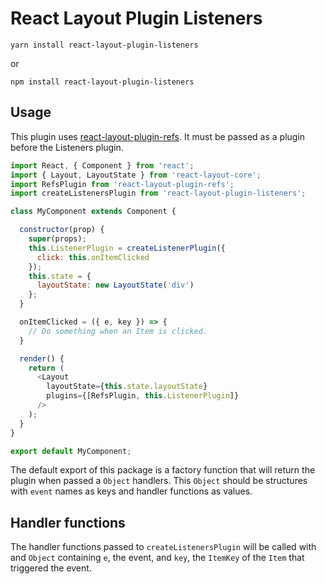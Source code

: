 # React Layout Plugin Listeners

```
yarn install react-layout-plugin-listeners
```

or

```
npm install react-layout-plugin-listeners
```

## Usage

This plugin uses [react-layout-plugin-refs](https://github.com/gregchamberlain/react-layout-plugin-refs). It must be passed as a plugin before the Listeners plugin.

```js
import React, { Component } from 'react';
import { Layout, LayoutState } from 'react-layout-core';
import RefsPlugin from 'react-layout-plugin-refs';
import createListenersPlugin from 'react-layout-plugin-listeners';

class MyComponent extends Component {

  constructor(prop) {
    super(props);
    this.ListenerPlugin = createListenerPlugin({
      click: this.onItemClicked
    });
    this.state = {
      layoutState: new LayoutState('div')
    };
  }

  onItemClicked = ({ e, key }) => {
    // Do something when an Item is clicked.
  }

  render() {
    return (
      <Layout
        layoutState={this.state.layoutState}
        plugins={[RefsPlugin, this.ListenerPlugin]}
      />
    );
  }
}

export default MyComponent;
```

The default export of this package is a factory function that will return the plugin when passed a `Object` handlers. This `Object` should be structures with `event` names as keys and handler functions as values.

## Handler functions
The handler functions passed to `createListenersPlugin` will be called with and `Object` containing `e`, the event, and `key`, the `ItemKey` of the `Item` that triggered the event.